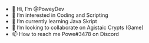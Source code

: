 - 👋 Hi, I’m @PoweyDev
- 👀 I’m interested in Coding and Scripting
- 🌱 I’m currently learning Java Skript
- 💞️ I’m looking to collaborate on Agistaic Crypts (Game)
- 📫 How to reach me Powe#3478 on Discord

<!---
PoweyDev/PoweyDev is a ✨ special ✨ repository because its `README.md` (this file) appears on your GitHub profile.
You can click the Preview link to take a look at your changes.
--->
